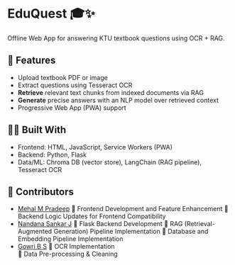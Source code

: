 # EduQuest 🎓✨
Offline Web App for answering KTU textbook questions using OCR + RAG.

## 🔧 Features
- Upload textbook PDF or image  
- Extract questions using Tesseract OCR  
- **Retrieve** relevant text chunks from indexed documents via RAG  
- **Generate** precise answers with an NLP model over retrieved context  
- Progressive Web App (PWA) support  

## 👩‍💻 Built With
- Frontend: HTML, JavaScript, Service Workers (PWA)  
- Backend: Python, Flask  
- Data/ML: Chroma DB (vector store), LangChain (RAG pipeline), Tesseract OCR  

## 🤝 Contributors
- [Mehal M Pradeep](https://github.com/Mehalmpradeep)
  🔹 Frontend Development and Feature Enhancement
  🔹 Backend Logic Updates for Frontend Compatibility
- [Nandana Sankar J](https://github.com/N001100Nj)
  🔹 Flask Backend Development
  🔹 RAG (Retrieval-Augmented Generation) Pipeline Implementation
  🔹 Database and Embedding Pipeline Implementation 
- [Gowri B S](https://github.com/friendusername)
  🔹 OCR Implementation  
  🔹 Data Pre-processing & Cleaning
  

